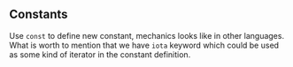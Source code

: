 ## Constants

Use `const` to define new constant, mechanics looks like in other languages. What is worth to mention that we have `iota` keyword which could be used as some kind of iterator in the constant definition.
